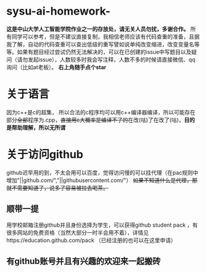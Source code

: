 # sysu-ai-homework-
**这是中山大学人工智能学院作业之一的存放处，请无关人员勿扰，多谢合作。**
所有同学可以参考，但是不建议直接复制，我相信老师应该有代码查重的准备，且据我了解，自动的代码查重可以查出低级的重写譬如说单纯改变缩进，改变变量名等等。如果有题目经过尝试仍然无法解决的，可以在已创建的issue中写题目以及疑问（请勿发起issue），人数较多时我会写注释，人数不多的时候请直接微信、qq询问（比如at老板）。 **右上角随手点个star**
# 关于语言
  因为c++是c的超集，
 所以合法的c程序均可以用c++编译器编译，所以可能存在部分~~全部~~程序为.cpp，~~直接用c大概率是编译不了的~~在改(咕)了在改了(咕)，**目的是帮助理解，所以无所谓**
# 关于访问github
github迟早用的到，不太会用可以百度，觉得访问慢的可以挂代理（在pac规则中增加"||github.com/","||githubusercontent.com/"）  ~~如果不知道什么是代理，那就不需要知道了，说多了容易被拉去喝茶。~~
## 顺带一提
用学校邮箱注册github并且身份选择为学生，可以获得github student pack ，有很多网站的免费资格（当然大部分一时半会用不着），详情见https://education.github.com/pack （已经注册的也可以在这里申请）
## 有github账号并且有兴趣的欢迎来一起搬砖

